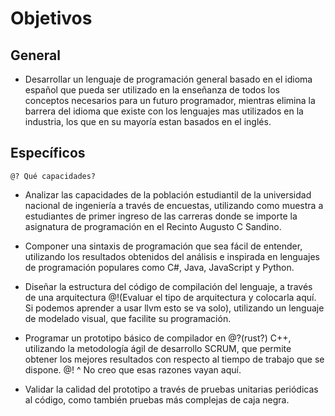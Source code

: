# Objetivos

## General
- Desarrollar un lenguaje de programación general basado en el idioma español que pueda ser utilizado en la enseñanza de todos los conceptos necesarios para un futuro programador, mientras elimina la barrera del idioma que existe con los lenguajes mas utilizados en la industria, los que en su mayoría estan basados en el inglés.

## Específicos
    @? Qué capacidades?
<!-- Analizar las capaciades de la población [...] que conciernan al lenguaje de programación propuesto -->
- Analizar las capacidades de la población estudiantil de la universidad nacional de ingeniería a través de encuestas, utilizando como muestra a estudiantes de primer ingreso de las carreras donde se importe la asignatura de programación en el Recinto Augusto C Sandino. 

- Componer una sintaxis de programación que sea fácil de entender, utilizando los resultados obtenidos del análisis e inspirada en lenguajes de programación populares como C#, Java, JavaScript y Python.

- Diseñar la estructura del código de compilación del lenguaje, a través de una arquitectura @!(Evaluar el tipo de arquitectura y colocarla aquí. Si podemos aprender a usar llvm esto se va solo), utilizando un lenguaje de modelado visual, que facilite su programación.

- Programar un prototipo básico de compilador en @?(rust?) C++, utilizando la metodología ágil de desarrollo SCRUM, que permite obtener los mejores resultados con respecto al tiempo de trabajo que se dispone.
@! ^ No creo que esas razones vayan aquí.

- Validar la calidad del prototipo a través de pruebas unitarias periódicas al código, como también pruebas más complejas de caja negra.
